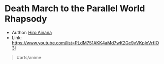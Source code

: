 # Death March to the Parallel World Rhapsody

- Author: [Hiro Ainana](Hiro%20Ainana.md)
- Link: https://www.youtube.com/list=PLdM751AKK4aMd7wK2Gc9vVKpIxVrfIO3l

> #arts/anime
